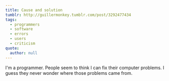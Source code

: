 ```yaml
---
title: Cause and solution
tumblr: http://guillermonkey.tumblr.com/post/3292477434
tags:
  - programmers
  - software
  - errors
  - users
  - criticism
quote:
  author: null
---
```


I'm a programmer. People seem to think I can fix their computer problems. I guess they never wonder where those problems came from.
